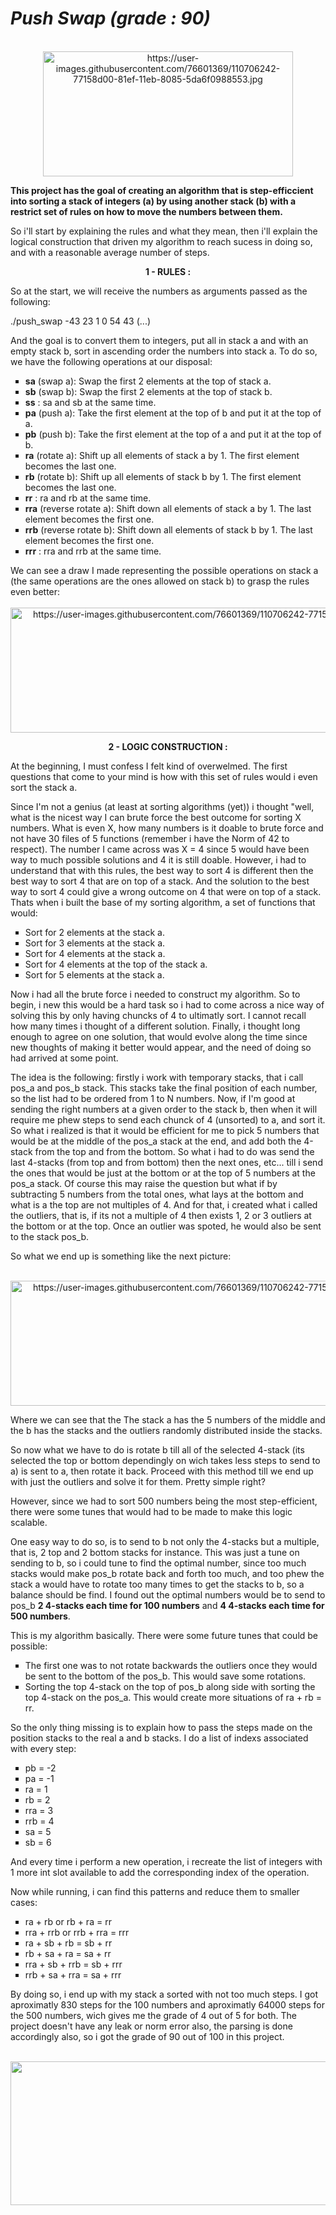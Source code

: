 <h1><em>Push Swap</em><strong><em> (grade : 90)</em></strong></h1>
<div align="center"><br /><img src="https://user-images.githubusercontent.com/76601369/110706242-77158d00-81ef-11eb-8085-5da6f0988553.jpg" alt="https://user-images.githubusercontent.com/76601369/110706242-77158d00-81ef-11eb-8085-5da6f0988553.jpg" width="400" height="200" /></div>
<p><strong>This project has the goal of creating an algorithm that is step-efficcient into sorting a stack of integers (a) by using another stack (b) with a restrict set of rules on how to move the numbers between them.</strong></p>
<p> So i'll start by explaining the rules and what they mean, then i'll explain the logical construction that driven my algorithm to reach sucess in doing so, and with a reasonable average number of steps. </p>
<p></p>
<p><strong><italic><center>1 - RULES :</center></italic></strong></p>
<p>So at the start, we will receive the numbers as arguments passed as the following:
<p><italic>./push_swap -43 23 1 0 54 43 (...)</italic></p>
And the goal is to convert them to integers, put all in stack a and with an empty stack b, sort in ascending order the numbers into stack a. To do so, we have the following operations at our disposal:
<ul style="list-style-type: square;">
<li><strong>sa</strong> (swap a): Swap the first 2 elements at the top of stack a.</li>
<li><strong>sb</strong> (swap b): Swap the first 2 elements at the top of stack b.</li>
<li><strong>ss</strong> : sa and sb at the same time.</li>
<li><strong>pa</strong> (push a): Take the first element at the top of b and put it at the top of a.</li>
<li><strong>pb</strong> (push b): Take the first element at the top of a and put it at the top of b.</li>
<li><strong>ra</strong> (rotate a): Shift up all elements of stack a by 1. The first element becomes the last one.</li>
<li><strong>rb</strong> (rotate b): Shift up all elements of stack b by 1. The first element becomes the last one.</li>
<li><strong>rr</strong> : ra and rb at the same time.</li>
<li><strong>rra</strong> (reverse rotate a): Shift down all elements of stack a by 1. The last element becomes the first one.</li>
<li><strong>rrb</strong> (reverse rotate b): Shift down all elements of stack b by 1. The last element becomes the first one.</li>
<li><strong>rrr</strong> : rra and rrb at the same time.</li>
</ul>
We can see a draw I made representing the possible operations on stack a (the same operations are the ones allowed on stack b) to grasp the rules even better:
<div align="center"><br /><img src="https://user-images.githubusercontent.com/99777188/197455541-f4c8ba81-38bb-43eb-8b33-df7d56a93d46.png" alt="https://user-images.githubusercontent.com/76601369/110706242-77158d00-81ef-11eb-8085-5da6f0988553.jpg" width="800" height="200" /></div>
<p><strong><italic><center>2 - LOGIC CONSTRUCTION :</center></italic></strong></p>
<p>At the beginning, I must confess I felt kind of overwelmed. The first questions that come to your mind is how with this set of rules would i even sort the stack a.</p>
Since I'm not a genius (at least at sorting algorithms (yet)) i thought "well, what is the nicest way I can brute force the best outcome for sorting X numbers. What is even X, how many numbers is it doable to brute force and not have 30 files of 5 functions (remember i have the Norm of 42 to respect). The number I came across was X = 4 since 5 would have been way to much possible solutions and 4 it is still doable. However, i had to understand that with this rules, the best way to sort 4 is different then the best way to sort 4 that are on top of a stack. And the solution to the best way to sort 4 could give a wrong outcome on 4 that were on top of a stack. Thats when i built the base of my sorting algorithm, a set of functions that would:</p>
<ul style="list-style-type: square;">
<li>Sort for 2 elements at the stack a.</li>
<li>Sort for 3 elements at the stack a.</li>
<li>Sort for 4 elements at the stack a.</li>
<li>Sort for 4 elements at the top of the stack a.</li>
<li>Sort for 5 elements at the stack a.</li>
</ul>
<p>Now i had all the brute force i needed to construct my algorithm. So to begin, i new this would be a hard task so i had to come across a nice way of solving this by only having chuncks of 4 to ultimatly sort. I cannot recall how many times i thought of a different solution.
Finally, i thought long enough to agree on one solution, that would evolve along the time since new thoughts of making it better would appear, and the need of doing so had arrived at some point.</p>
<p>The idea is the following: firstly i work with temporary stacks, that i call pos_a and pos_b stack. This stacks take the final position of each number, so the list had to be ordered from 1 to N numbers.
Now, if I'm good at sending the right numbers at a given order to the stack b, then when it will require me phew steps to send each chunck of 4 (unsorted) to a, and sort it. So what i realized is that it would be efficient for me to pick 5 numbers that would be at the middle of the pos_a stack at the end, and add both the 4-stack from the top and from the bottom. So what i had to do was send the last 4-stacks (from top and from bottom) then the next ones, etc... till i send the ones that would be just at the bottom or at the top of 5 numbers at the pos_a stack. Of course this may raise the question but what if by subtracting 5 numbers from the total ones, what lays at the bottom and what is a the top are not multiples of 4. And for that, i created what i called the <italic>outliers</italic>, that is, if its not a multiple of 4 then exists 1, 2 or 3 outliers at the bottom or at the top. Once an outlier was spoted, he would also be sent to the stack pos_b. </p>
<p> So what we end up is something like the next picture:</p>
<div align="center"><br /><img src="https://user-images.githubusercontent.com/76601369/110706242-77158d00-81ef-11eb-8085-5da6f0988553.jpg" alt="https://user-images.githubusercontent.com/76601369/110706242-77158d00-81ef-11eb-8085-5da6f0988553.jpg" width="800" height="200" /></div>
<p> Where we can see that the The stack a has the 5 numbers of the middle and the b has the stacks and the outliers randomly distributed inside the stacks. </p>
So now what we have to do is rotate b till all of the selected 4-stack (its selected the top or bottom dependingly on wich takes less steps to send to a) is sent to a, then rotate it back. Proceed with this method till we end up with just the outliers and solve it for them. Pretty simple right?</p>
<p> However, since we had to sort 500 numbers being the most step-efficient, there were some tunes that would had to be made to make this logic scalable.</p>
<p> One easy way to do so, is to send to b not only the 4-stacks but a multiple, that is, 2 top and 2 bottom stacks for instance. This was just a tune on sending to b, so i could tune to find the optimal number, since too much stacks would make pos_b rotate back and forth too much, and too phew the stack a would have to rotate too many times to get the stacks to b, so a balance should be find. I found out the optimal numbers would be to send to pos_b <strong>2 4-stacks each time for 100 numbers</strong> and <strong>4 4-stacks each time for 500 numbers</strong>.</p>
This is my algorithm basically. There were some future tunes that could be possible:
<ul style="list-style-type: square;">
<li>The first one was to not rotate backwards the outliers once they would be sent to the bottom of the pos_b. This would save some rotations.</li>
<li>Sorting the top 4-stack on the top of pos_b along side with sorting the top 4-stack on the pos_a. This would create more situations of ra + rb = rr.</li>
</ul>
<p> So the only thing missing is to explain how to pass the steps made on the position stacks to the real a and b stacks. I do a list of indexs associated with every step:</p>
<ul style="list-style-type: square;">
<li>pb = -2</li>
<li>pa = -1</li>
<li>ra = 1</li>
<li>rb = 2</li>
<li>rra = 3</li>
<li>rrb = 4</li>
<li>sa = 5</li>
<li>sb = 6</li>
</ul>
<p> And every time i perform a new operation, i recreate the list of integers with 1 more int slot available to add the corresponding index of the operation.</p>
<p> Now while running, i can find this patterns and reduce them to smaller cases:</p>
<ul style="list-style-type: square;">
<li>ra + rb or rb + ra = rr</li>
<li>rra + rrb or rrb + rra = rrr</li>
<li>ra + sb + rb = sb + rr</li>
<li>rb + sa + ra = sa + rr</li>
<li>rra + sb + rrb = sb + rrr</li>
<li>rrb + sa + rra = sa + rrr</li>
</ul>
<p> By doing so, i end up with my stack a sorted with not too much steps. I got aproximatly 830 steps for the 100 numbers and aproximatly 64000 steps for the 500 numbers, wich gives me the grade of 4 out of 5 for both. The project doesn't have any leak or norm error also, the parsing is done accordingly also, so i got the grade of 90 out of 100 in this project.</p>
<div align="center"><br /><img src="https://user-images.githubusercontent.com/99777188/197428185-0b474962-53ba-4ff2-81c1-1cffe401a243.png" width="1000" height="230" /></div>
